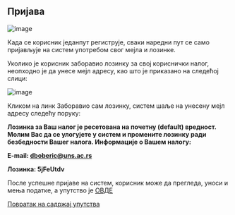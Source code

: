 ## Пријава

![image](https://user-images.githubusercontent.com/29538544/152541299-212d73f9-bfc1-4cb4-8e25-98f0785f4d40.png)
 
Када се корисник једанпут региструје, сваки наредни пут се само пријављује на систем употребом свог мејла и лозинке. 

Уколико је корисник заборавио лозинку за свој кориснички налог, неопходно је да унесе мејл адресу, као што је приказано на следећој слици:

![image](https://user-images.githubusercontent.com/29538544/178094708-39ecfc1c-dc4f-4396-8e72-f7b5035c5a83.png)

Кликом на линк Заборавио сам лозинку, систем шаље на унесену мејл адресу следећу поруку:

**Лозинка за Ваш налог је ресетована на почетну (default) вредност. Молим Вас да се улогујете у систем и промените лозинку ради безбедности Вашег налога. Информације о Вашем налогу:**

**E-mail: dboberic@uns.ac.rs**

**Лозинка: 5jFeUtdv**

После успешне пријаве на систем, корисник може да прегледа, уноси и мења податке, а упутство је [ОВДЕ](../produkcija/casopisi/knrCasopisi.md)

[Повратак на садржај упутства](../uputstvo.md#садржај)
